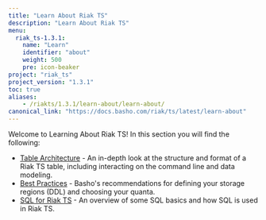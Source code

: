 ```yaml
---
title: "Learn About Riak TS"
description: "Learn About Riak TS"
menu:
  riak_ts-1.3.1:
    name: "Learn"
    identifier: "about"
    weight: 500
    pre: icon-beaker
project: "riak_ts"
project_version: "1.3.1"
toc: true
aliases:
    - /riakts/1.3.1/learn-about/learn-about/
canonical_link: "https://docs.basho.com/riak/ts/latest/learn-about"
---
```


[table arch]: tablearchitecture/
[bestpractices]: bestpractices/
[sqlriakts]: sqlriakts/


Welcome to Learning About Riak TS! In this section you will find the following:

* [Table Architecture][table arch] - An in-depth look at the structure and format of a Riak TS table, including interacting on the command line and data modeling.
* [Best Practices][bestpractices] - Basho's recommendations for defining your storage regions (DDL) and choosing your quanta.
* [SQL for Riak TS][sqlriakts] - An overview of some SQL basics and how SQL is used in Riak TS.
